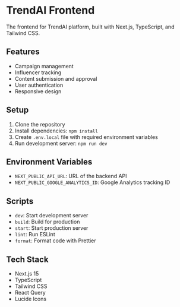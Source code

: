 # TrendAI Frontend

The frontend for TrendAI platform, built with Next.js, TypeScript, and Tailwind CSS.

## Features

- Campaign management
- Influencer tracking
- Content submission and approval
- User authentication
- Responsive design

## Setup

1. Clone the repository
2. Install dependencies: `npm install`
3. Create `.env.local` file with required environment variables
4. Run development server: `npm run dev`

## Environment Variables

- `NEXT_PUBLIC_API_URL`: URL of the backend API
- `NEXT_PUBLIC_GOOGLE_ANALYTICS_ID`: Google Analytics tracking ID

## Scripts

- `dev`: Start development server
- `build`: Build for production
- `start`: Start production server
- `lint`: Run ESLint
- `format`: Format code with Prettier

## Tech Stack

- Next.js 15
- TypeScript
- Tailwind CSS
- React Query
- Lucide Icons

